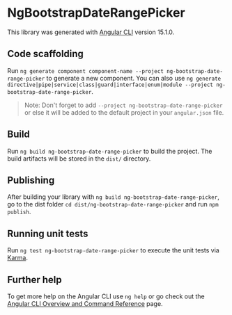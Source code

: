 # NgBootstrapDateRangePicker

This library was generated with [Angular CLI](https://github.com/angular/angular-cli) version 15.1.0.

## Code scaffolding

Run `ng generate component component-name --project ng-bootstrap-date-range-picker` to generate a new component. You can also use `ng generate directive|pipe|service|class|guard|interface|enum|module --project ng-bootstrap-date-range-picker`.
> Note: Don't forget to add `--project ng-bootstrap-date-range-picker` or else it will be added to the default project in your `angular.json` file. 

## Build

Run `ng build ng-bootstrap-date-range-picker` to build the project. The build artifacts will be stored in the `dist/` directory.

## Publishing

After building your library with `ng build ng-bootstrap-date-range-picker`, go to the dist folder `cd dist/ng-bootstrap-date-range-picker` and run `npm publish`.

## Running unit tests

Run `ng test ng-bootstrap-date-range-picker` to execute the unit tests via [Karma](https://karma-runner.github.io).

## Further help

To get more help on the Angular CLI use `ng help` or go check out the [Angular CLI Overview and Command Reference](https://angular.io/cli) page.
